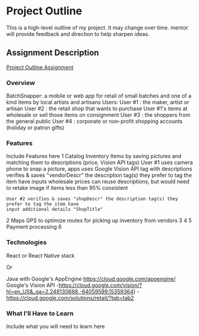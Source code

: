 # Project Outline
This is a high-level outline of my project. It may change over time. mentor will provide feedback and direction to help sharpen ideas.

## Assignment Description
[Project Outline Assignment](https://education.launchcode.org/liftoff/assignments/project-outline/)

### Overview
BatchSnapper: a mobile or web app for retail of small batches and one of a kind items by local artists and artisans
    Users:
        User #1 : the maker, artist or artisan
        User #2 : the retail shop that wants to purchase User #1's items at wholesale or sell those items on consignment
        User #3 : the shoppers from the general public
        User #4 : corporate or non-profit shopping accounts (holiday or patron gifts)

### Features
Include Features here
1 Catalog Inventory Items by saving pictures and matching them to descriptions (price, Vision API tags)
    User #1
        uses camera phone to snap a picture, apps uses Google Vision API tag with descriptions
        verifies & saves "vendorDescr"  the description tag(s) they prefer to tag the item have
        inputs wholesale prices
        can reuse descriptions, but would need to retake image if items less than 95% consistent

    User #2 verifies & saves "shopDescr" the description tag(s) they prefer to tag the item have
    input additional details "ShopTitle"

2 Maps GPS to optimize routes for picking up inventory from vendors
3
4
5 Payment processing
6


### Technologies
React or React Native stack

Or

Java with Google's AppEngine https://cloud.google.com/appengine/
Google's  Vision API
    -https://cloud.google.com/vision/?hl=en_US&_ga=2.248130688.-64059599.15359364)
    -https://cloud.google.com/solutions/retail/?tab=tab2

### What I'll Have to Learn
Include what you will need to learn here
